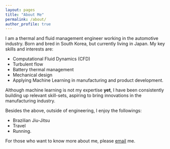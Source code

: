 ```yaml
---
layout: pages
title: "About Me"
permalink: /about/
author_profile: true
---
```


I am a thermal and fluid management engineer working in the automotive industry. Born and bred in South Korea, but currently living in Japan.
My key skills and interests are:
- Computational Fluid Dynamics (CFD)
- Turbulent flow 
- Battery thermal management
- Mechanical design
- Applying Machine Learning in manufacturing and product development.

Although machine learning is not my expertise **yet**, I have been consistently building up relevant skill-sets, aspiring to bring innovations in the manufacturing industry. 

Besides the above, outside of engineering, I enjoy the followings:
- Brazilian Jiu-Jitsu 
- Travel 
- Running.


For those who want to know more about me, please [email](mailto:bemba@naver.com) me. 
